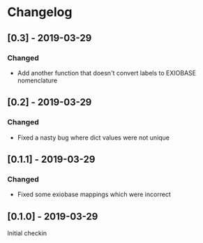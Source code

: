 # Changelog

## [0.3] - 2019-03-29

### Changed

- Add another function that doesn't convert labels to EXIOBASE nomenclature

## [0.2] - 2019-03-29

### Changed

- Fixed a nasty bug where dict values were not unique

## [0.1.1] - 2019-03-29

### Changed

- Fixed some exiobase mappings which were incorrect

## [0.1.0] - 2019-03-29

Initial checkin
